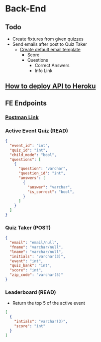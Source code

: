 # Back-End

## Todo
- Create fixtures from given quizzes
- Send emails after post to Quiz Taker
  - [Create default email template](./email.txt)
    - Score
    - Questions
      - Correct Answers
      - Info Link

## [How to deploy API to Heroku](./heroku_ins.md)

## FE Endpoints    

### [Postman Link](https://documenter.getpostman.com/view/10119276/TVYGdyQr)

### Active Event Quiz (READ)
```json
{
  "event_id": "int",
  "quiz_id": "int",
  "child_mode": "bool",
  "questions": [
    {
      "question": "varchar",
      "question_id": "int",
      "answers": [
        {
          "answer": "varchar",
          "is_correct": "bool",
        }
      ]
    }
  ]
}
```

### Quiz Taker (POST)

```json
{
  "email": "email/null",
  "fname": "varchar/null",
  "lname": "varchar/null",
  "initials": "varchar(3)",
  "event": "int",
  "quiz_bank": "int",
  "score": "int",
  "zip_code": "varchar(5)"
}
```

### Leaderboard (READ)
  - Return the top 5 of the active event
```json
[
  {
    "intials": "varchar(3)",
    "score": "int"
  }
]
```
